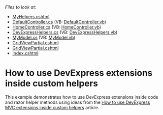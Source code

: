 <!-- default file list -->
*Files to look at*:

* [MyHelpers.cshtml](./CS/CustomMVCHelpers/App_Code/MyHelpers.cshtml)
* [DefaultController.cs](./CS/CustomMVCHelpers/Controllers/DefaultController.cs) (VB: [DefaultController.vb](./VB/CustomMVCHelpers/Controllers/DefaultController.vb))
* [HomeController.cs](./CS/CustomMVCHelpers/Controllers/HomeController.cs) (VB: [HomeController.vb](./VB/CustomMVCHelpers/Controllers/HomeController.vb))
* [DevExpressHelpers.cs](./CS/CustomMVCHelpers/Helpers/DevExpressHelpers.cs) (VB: [DevExpressHelpers.vb](./VB/CustomMVCHelpers/Helpers/DevExpressHelpers.vb))
* [MyModel.cs](./CS/CustomMVCHelpers/Models/MyModel.cs) (VB: [MyModel.vb](./VB/CustomMVCHelpers/Models/MyModel.vb))
* [GridViewPartial.cshtml](./CS/CustomMVCHelpers/Views/Default/GridViewPartial.cshtml)
* [GridViewPartial.cshtml](./CS/CustomMVCHelpers/Views/Home/GridViewPartial.cshtml)
* [Index.cshtml](./CS/CustomMVCHelpers/Views/Home/Index.cshtml)
<!-- default file list end -->
# How to use DevExpress extensions inside custom helpers


<p>This example demonstrates how to use DevExpress extensions inside code and razor helper methods using ideas from the <a href="https://www.devexpress.com/Support/Center/p/T103092">How to use DevExpress MVC extensions inside custom helpers</a> article.</p>

<br/>


